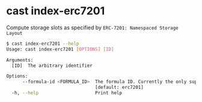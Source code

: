 # cast index-erc7201

Compute storage slots as specified by `ERC-7201: Namespaced Storage Layout`

```bash
$ cast index-erc7201 --help
Usage: cast index-erc7201 [OPTIONS] [ID]

Arguments:
  [ID]  The arbitrary identifier

Options:
      --formula-id <FORMULA_ID>  The formula ID. Currently the only supported formula is `erc7201`
                                 [default: erc7201]
  -h, --help                     Print help
```